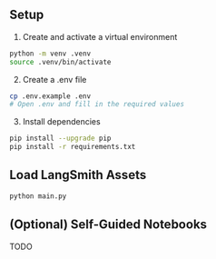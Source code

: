 ## Setup

1. Create and activate a virtual environment

```bash
python -m venv .venv
source .venv/bin/activate
```

2. Create a .env file

```bash
cp .env.example .env
# Open .env and fill in the required values
```

3. Install dependencies

```bash
pip install --upgrade pip
pip install -r requirements.txt
```

## Load LangSmith Assets

```bash
python main.py
```


## (Optional) Self-Guided Notebooks
TODO